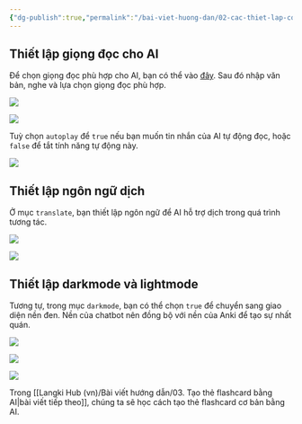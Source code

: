 ```yaml
---
{"dg-publish":true,"permalink":"/bai-viet-huong-dan/02-cac-thiet-lap-co-ban-trong-langki/"}
---
```


## Thiết lập giọng đọc cho AI

Để chọn giọng đọc phù hợp cho AI, bạn có thể vào [đây](https://huggingface.co/spaces/Mrntn/Edge-TTS-Text-to-Speech). Sau đó nhập văn bản, nghe và lựa chọn giọng đọc phù hợp. 

![](https://i.imgur.com/wbQZAEI.png)

![](https://i.imgur.com/1Xnc191.png)

Tuỳ chọn `autoplay` để `true` nếu bạn muốn tin nhắn của AI tự động đọc, hoặc `false` để tắt tính năng tự động này.

![](https://i.imgur.com/6adawy7.png)

## Thiết lập ngôn ngữ dịch

Ở mục `translate`, bạn thiết lập ngôn ngữ để AI hỗ trợ dịch trong quá trình tương tác.

![](https://i.imgur.com/UQ1xe6n.png)

![](https://i.imgur.com/VKnHjXg.png)

## Thiết lập darkmode và lightmode

Tương tự, trong mục `darkmode`, bạn có thể chọn `true` để chuyển sang giao diện nền đen. Nền của chatbot nên đồng bộ với nền của Anki để tạo sự nhất quán.

![](https://i.imgur.com/TxWdaug.png)

![](https://i.imgur.com/wAA1qXE.png)

![](https://i.imgur.com/ITbz5Qv.png)

Trong [[Langki Hub (vn)/Bài viết hướng dẫn/03. Tạo thẻ flashcard bằng AI\|bài viết tiếp theo]], chúng ta sẽ học cách tạo thẻ flashcard cơ bản bằng AI.